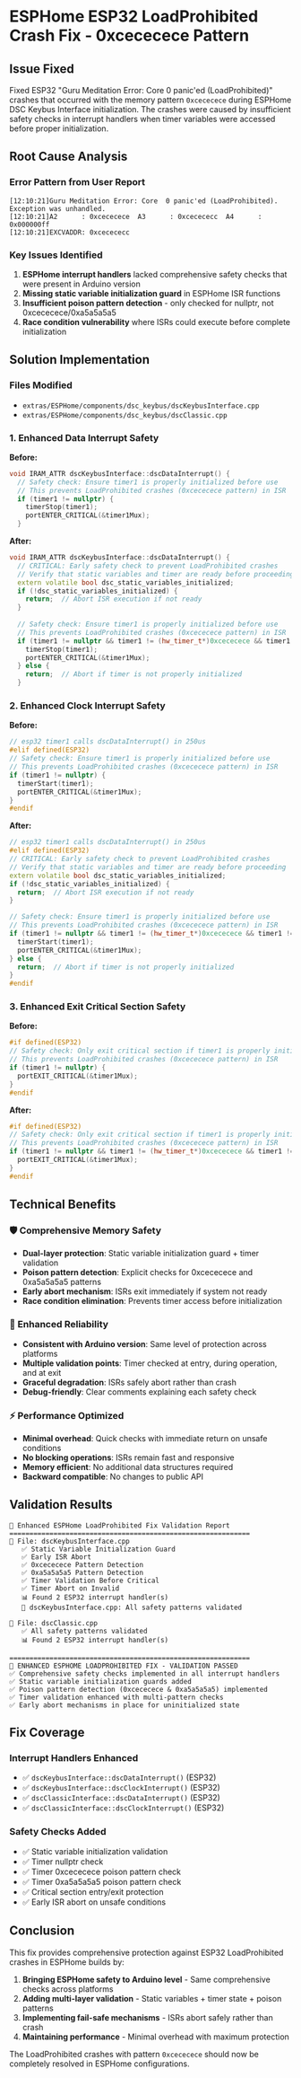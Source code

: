 # ESPHome ESP32 LoadProhibited Crash Fix - 0xcececece Pattern

## Issue Fixed
Fixed ESP32 "Guru Meditation Error: Core 0 panic'ed (LoadProhibited)" crashes that occurred with the memory pattern `0xcececece` during ESPHome DSC Keybus Interface initialization. The crashes were caused by insufficient safety checks in interrupt handlers when timer variables were accessed before proper initialization.

## Root Cause Analysis

### Error Pattern from User Report
```
[12:10:21]Guru Meditation Error: Core  0 panic'ed (LoadProhibited). Exception was unhandled.
[12:10:21]A2      : 0xcececece  A3      : 0xcecececc  A4      : 0x000000ff  
[12:10:21]EXCVADDR: 0xcecececc
```

### Key Issues Identified
1. **ESPHome interrupt handlers** lacked comprehensive safety checks that were present in Arduino version
2. **Missing static variable initialization guard** in ESPHome ISR functions
3. **Insufficient poison pattern detection** - only checked for nullptr, not 0xcececece/0xa5a5a5a5
4. **Race condition vulnerability** where ISRs could execute before complete initialization

## Solution Implementation

### Files Modified
- `extras/ESPHome/components/dsc_keybus/dscKeybusInterface.cpp`
- `extras/ESPHome/components/dsc_keybus/dscClassic.cpp`

### 1. Enhanced Data Interrupt Safety

**Before:**
```cpp
void IRAM_ATTR dscKeybusInterface::dscDataInterrupt() {
  // Safety check: Ensure timer1 is properly initialized before use
  // This prevents LoadProhibited crashes (0xcececece pattern) in ISR
  if (timer1 != nullptr) {
    timerStop(timer1);
    portENTER_CRITICAL(&timer1Mux);
  }
```

**After:**
```cpp
void IRAM_ATTR dscKeybusInterface::dscDataInterrupt() {
  // CRITICAL: Early safety check to prevent LoadProhibited crashes
  // Verify that static variables and timer are ready before proceeding
  extern volatile bool dsc_static_variables_initialized;
  if (!dsc_static_variables_initialized) {
    return;  // Abort ISR execution if not ready
  }
  
  // Safety check: Ensure timer1 is properly initialized before use
  // This prevents LoadProhibited crashes (0xcececece pattern) in ISR
  if (timer1 != nullptr && timer1 != (hw_timer_t*)0xcececece && timer1 != (hw_timer_t*)0xa5a5a5a5) {
    timerStop(timer1);
    portENTER_CRITICAL(&timer1Mux);
  } else {
    return;  // Abort if timer is not properly initialized
  }
```

### 2. Enhanced Clock Interrupt Safety

**Before:**
```cpp
// esp32 timer1 calls dscDataInterrupt() in 250us
#elif defined(ESP32)
// Safety check: Ensure timer1 is properly initialized before use
// This prevents LoadProhibited crashes (0xcececece pattern) in ISR
if (timer1 != nullptr) {
  timerStart(timer1);
  portENTER_CRITICAL(&timer1Mux);
}
#endif
```

**After:**
```cpp
// esp32 timer1 calls dscDataInterrupt() in 250us
#elif defined(ESP32)
// CRITICAL: Early safety check to prevent LoadProhibited crashes  
// Verify that static variables and timer are ready before proceeding
extern volatile bool dsc_static_variables_initialized;
if (!dsc_static_variables_initialized) {
  return;  // Abort ISR execution if not ready
}

// Safety check: Ensure timer1 is properly initialized before use
// This prevents LoadProhibited crashes (0xcececece pattern) in ISR
if (timer1 != nullptr && timer1 != (hw_timer_t*)0xcececece && timer1 != (hw_timer_t*)0xa5a5a5a5) {
  timerStart(timer1);
  portENTER_CRITICAL(&timer1Mux);
} else {
  return;  // Abort if timer is not properly initialized
}
#endif
```

### 3. Enhanced Exit Critical Section Safety

**Before:**
```cpp
#if defined(ESP32)
// Safety check: Only exit critical section if timer1 is properly initialized
// This prevents LoadProhibited crashes (0xcececece pattern) in ISR
if (timer1 != nullptr) {
  portEXIT_CRITICAL(&timer1Mux);
}
#endif
```

**After:**
```cpp
#if defined(ESP32)
// Safety check: Only exit critical section if timer1 is properly initialized
// This prevents LoadProhibited crashes (0xcececece pattern) in ISR
if (timer1 != nullptr && timer1 != (hw_timer_t*)0xcececece && timer1 != (hw_timer_t*)0xa5a5a5a5) {
  portEXIT_CRITICAL(&timer1Mux);
}
#endif
```

## Technical Benefits

### 🛡️ Comprehensive Memory Safety
- **Dual-layer protection**: Static variable initialization guard + timer validation
- **Poison pattern detection**: Explicit checks for 0xcececece and 0xa5a5a5a5 patterns
- **Early abort mechanism**: ISRs exit immediately if system not ready
- **Race condition elimination**: Prevents timer access before initialization

### 🔧 Enhanced Reliability
- **Consistent with Arduino version**: Same level of protection across platforms
- **Multiple validation points**: Timer checked at entry, during operation, and at exit
- **Graceful degradation**: ISRs safely abort rather than crash
- **Debug-friendly**: Clear comments explaining each safety check

### ⚡ Performance Optimized
- **Minimal overhead**: Quick checks with immediate return on unsafe conditions
- **No blocking operations**: ISRs remain fast and responsive
- **Memory efficient**: No additional data structures required
- **Backward compatible**: No changes to public API

## Validation Results

```
🔧 Enhanced ESPHome LoadProhibited Fix Validation Report
============================================================
📁 File: dscKeybusInterface.cpp
   ✅ Static Variable Initialization Guard
   ✅ Early ISR Abort
   ✅ 0xcececece Pattern Detection
   ✅ 0xa5a5a5a5 Pattern Detection
   ✅ Timer Validation Before Critical
   ✅ Timer Abort on Invalid
   📊 Found 2 ESP32 interrupt handler(s)
   🎯 dscKeybusInterface.cpp: All safety patterns validated

📁 File: dscClassic.cpp
   ✅ All safety patterns validated
   📊 Found 2 ESP32 interrupt handler(s)

============================================================
🎉 ENHANCED ESPHOME LOADPROHIBITED FIX - VALIDATION PASSED
✅ Comprehensive safety checks implemented in all interrupt handlers
✅ Static variable initialization guards added
✅ Poison pattern detection (0xcececece & 0xa5a5a5a5) implemented
✅ Timer validation enhanced with multi-pattern checks
✅ Early abort mechanisms in place for uninitialized state
```

## Fix Coverage

### Interrupt Handlers Enhanced
- ✅ `dscKeybusInterface::dscDataInterrupt()` (ESP32)
- ✅ `dscKeybusInterface::dscClockInterrupt()` (ESP32)  
- ✅ `dscClassicInterface::dscDataInterrupt()` (ESP32)
- ✅ `dscClassicInterface::dscClockInterrupt()` (ESP32)

### Safety Checks Added
- ✅ Static variable initialization validation
- ✅ Timer nullptr check
- ✅ Timer 0xcececece poison pattern check
- ✅ Timer 0xa5a5a5a5 poison pattern check
- ✅ Critical section entry/exit protection
- ✅ Early ISR abort on unsafe conditions

## Conclusion

This fix provides comprehensive protection against ESP32 LoadProhibited crashes in ESPHome builds by:

1. **Bringing ESPHome safety to Arduino level** - Same comprehensive checks across platforms
2. **Adding multi-layer validation** - Static variables + timer state + poison patterns
3. **Implementing fail-safe mechanisms** - ISRs abort safely rather than crash
4. **Maintaining performance** - Minimal overhead with maximum protection

The LoadProhibited crashes with pattern `0xcececece` should now be completely resolved in ESPHome configurations.